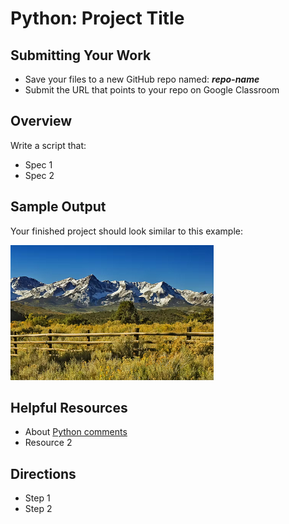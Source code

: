 ﻿# Python: Project Title

## Submitting Your Work
 - Save your files to a new GitHub repo named: ***repo-name***
 - Submit the URL that points to your repo on Google Classroom

## Overview

Write a script that:
 - Spec 1
 - Spec 2

## Sample Output

Your finished project should look similar to this example:

![The San Juan Mountains in New Mexico](san-juan-mtns-nm.png "San Juan Mountains")

## Helpful Resources

 - About [Python comments](https://www.w3schools.com/python/python_comments.asp)
 - Resource 2
 
## Directions

 - Step 1
 - Step 2


